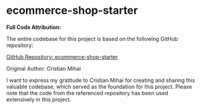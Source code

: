 # ecommerce-shop-starter
**Full Code Attribution:**

The entire codebase for this project is based on the following GitHub repository:

[GitHub Repository: ecommerce-shop-starter](https://github.com/cristianmihai01/ecommerce-shop-starter)

Original Author: Cristian Mihai

I want to express my gratitude to Cristian Mihai for creating and sharing this valuable codebase, which served as the foundation for this project. Please note that the code from the referenced repository has been used extensively in this project.
